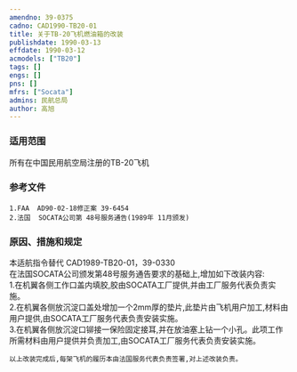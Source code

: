 ```yaml
---
amendno: 39-0375  
cadno: CAD1990-TB20-01  
title: 关于TB-20飞机燃油箱的改装  
publishdate: 1990-03-13  
effdate: 1990-03-12  
acmodels: ["TB20"]  
tags: []  
engs: []  
pns: []  
mfrs: ["Socata"]  
admins: 民航总局  
author: 高旭  
---
```

  
### 适用范围  
所有在中国民用航空局注册的TB-20飞机  
  
<!--more-->  
### 参考文件  
    1.FAA  AD90-02-18修正案 39-6454  
    2.法国  SOCATA公司第 48号服务通告(1989年 11月颁发)  
  
### 原因、措施和规定 
本适航指令替代 CAD1989-TB20-01，39-0330  
    在法国SOCATA公司颁发第48号服务通告要求的基础上,增加如下改装内容:  
    1.在机翼各侧工作口盖内填胶,胶由SOCATA工厂提供,并由工厂服务代表负责实施。  
    2.在机翼各侧放沉淀口盖处增加一个2mm厚的垫片,此垫片由飞机用户加工,材料由用户提供,由SOCATA工厂服务代表负责安装实施。  
    3.在机翼各侧放沉淀口铆接一保险固定接耳,并在放油塞上钻一个小孔。此项工作所需材料由用户提供并负责加工,由SOCATA工厂服务代表负责安装实施。  
  
    以上改装完成后,每架飞机的履历本由法国服务代表负责签署,对上述改装负责。  
